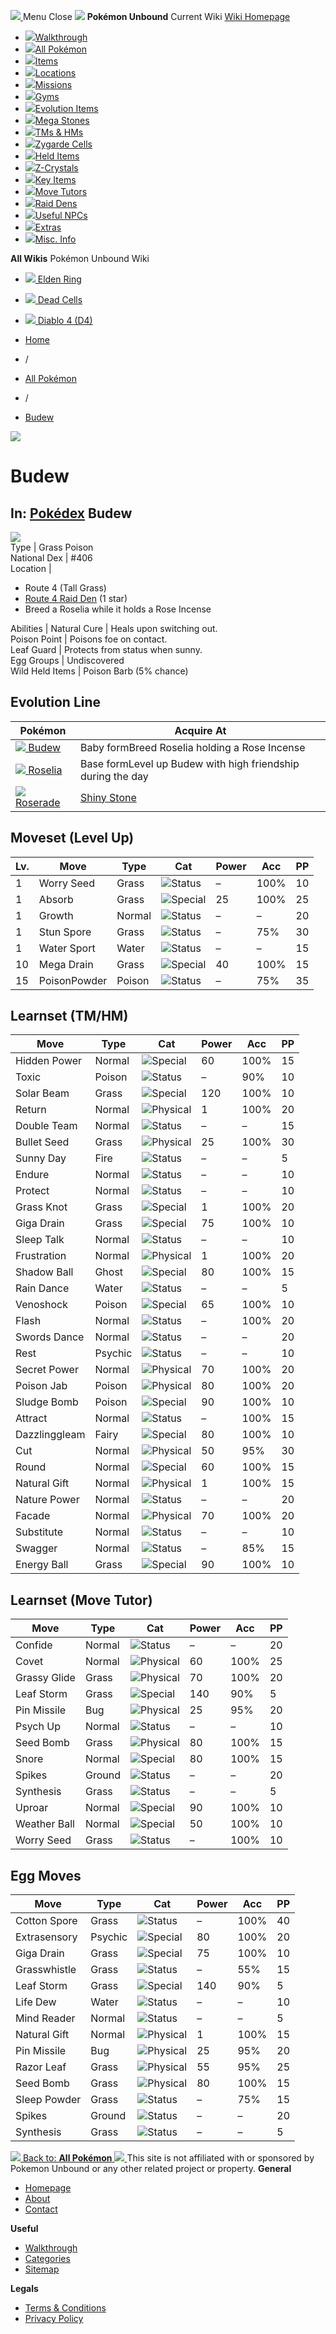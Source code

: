 [ ![](https://static.unboundwiki.com/wp-content/assets/images/2024/07/unbound-game-logo-x50.png) ](https://unboundwiki.com/pokemon/budew/<https:/unboundwiki.com/>)
Menu Close
![](https://static.unboundwiki.com/wp-content/assets/images/2024/07/pokemon-unbound-frozen-heights-game-icon.jpg)
**Pokémon Unbound**
Current Wiki
[ Wiki Homepage ](https://unboundwiki.com/pokemon/budew/<https:/unboundwiki.com/>)
  * [![](https://static.unboundwiki.com/wp-content/assets/images/2024/07/unbound-walkthrough-start-preview.jpg)Walkthrough](https://unboundwiki.com/pokemon/budew/<https:/unboundwiki.com/walkthrough/>)
  * [![](https://static.unboundwiki.com/wp-content/assets/images/2024/07/pokemon-unbound-lab-exterior-150x150.jpg)All Pokémon](https://unboundwiki.com/pokemon/budew/<https:/unboundwiki.com/pokemon/>)
  * [![](https://static.unboundwiki.com/wp-content/assets/images/2024/07/items-market-150x150.jpg)Items](https://unboundwiki.com/pokemon/budew/<https:/unboundwiki.com/items/>)
  * [![](https://static.unboundwiki.com/wp-content/assets/images/2024/08/world-map-pokemon-unbound.jpg)Locations](https://unboundwiki.com/pokemon/budew/<https:/unboundwiki.com/locations/>)
  * [![](https://static.unboundwiki.com/wp-content/assets/images/2024/07/missions-icon-150x150.jpg)Missions](https://unboundwiki.com/pokemon/budew/<https:/unboundwiki.com/missions/>)
  * [![](https://static.unboundwiki.com/wp-content/assets/images/2024/12/exterior-crater-town-gym-200x200.jpg)Gyms](https://unboundwiki.com/pokemon/budew/<https:/unboundwiki.com/gyms/>)
  * [![](https://static.unboundwiki.com/wp-content/assets/images/2024/08/evolutionary-items.jpg)Evolution Items](https://unboundwiki.com/pokemon/budew/<https:/unboundwiki.com/items/evolution-items/>)
  * [![](https://static.unboundwiki.com/wp-content/assets/images/2024/07/mega-stone-150x150.jpg)Mega Stones](https://unboundwiki.com/pokemon/budew/<https:/unboundwiki.com/mega-stones/>)
  * [![](https://static.unboundwiki.com/wp-content/assets/images/2024/07/tmloc-150x150.png)TMs & HMs](https://unboundwiki.com/pokemon/budew/<https:/unboundwiki.com/tms-hms/>)
  * [![](https://static.unboundwiki.com/wp-content/assets/images/2024/08/zygarde-house.jpg)Zygarde Cells](https://unboundwiki.com/pokemon/budew/<https:/unboundwiki.com/items/zygarde-cells/>)
  * [![](https://static.unboundwiki.com/wp-content/assets/images/2024/10/helditems-endgame-shop-200x200.jpg)Held Items](https://unboundwiki.com/pokemon/budew/<https:/unboundwiki.com/items/held-items/>)
  * [![](https://static.unboundwiki.com/wp-content/assets/images/2024/08/zcrystals-listing-preview.jpg)Z-Crystals](https://unboundwiki.com/pokemon/budew/<https:/unboundwiki.com/z-crystals/>)
  * [![](https://static.unboundwiki.com/wp-content/assets/images/2024/08/cube.jpg)Key Items](https://unboundwiki.com/pokemon/budew/<https:/unboundwiki.com/items/key-items/>)
  * [![](https://static.unboundwiki.com/wp-content/assets/images/2024/09/move-tutors-preview.jpg)Move Tutors](https://unboundwiki.com/pokemon/budew/<https:/unboundwiki.com/misc-info/move-tutors/>)
  * [![](https://static.unboundwiki.com/wp-content/assets/images/2024/10/raid-den-area-pokemon-unbound-lightv.jpg)Raid Dens](https://unboundwiki.com/pokemon/budew/<https:/unboundwiki.com/raid-dens/>)
  * [![](https://static.unboundwiki.com/wp-content/assets/images/2024/11/useful-npc-preview-200x200.jpg)Useful NPCs](https://unboundwiki.com/pokemon/budew/<https:/unboundwiki.com/misc-info/useful-npcs/>)
  * [![](https://static.unboundwiki.com/wp-content/assets/images/2024/10/kyurem-unbound-sidequest-200x200.jpg)Extras](https://unboundwiki.com/pokemon/budew/<https:/unboundwiki.com/extras/>)
  * [![](https://static.unboundwiki.com/wp-content/assets/images/2024/08/dehara-mart.png)Misc. Info](https://unboundwiki.com/pokemon/budew/<https:/unboundwiki.com/misc-info/>)


**All Wikis**
Pokémon Unbound Wiki
  * [ ![](https://unboundwiki.com/wp-content/themes/stratswiki/assets/img/wiki/elden-ring.png) Elden Ring ](https://unboundwiki.com/pokemon/budew/<#>)
  * [ ![](https://unboundwiki.com/wp-content/themes/stratswiki/assets/img/wiki/dead-cells.jpg) Dead Cells ](https://unboundwiki.com/pokemon/budew/<#>)
  * [ ![](https://unboundwiki.com/wp-content/themes/stratswiki/assets/img/wiki/diablo.png) Diablo 4 (D4) ](https://unboundwiki.com/pokemon/budew/<#>)


  * [ Home ](https://unboundwiki.com/pokemon/budew/<https:/unboundwiki.com/>)
  * /
  * [ All Pokémon ](https://unboundwiki.com/pokemon/budew/<https:/unboundwiki.com/pokemon/>)
  * /
  * [ Budew ](https://unboundwiki.com/pokemon/budew/<https:/unboundwiki.com/pokemon/budew/>)

![](https://static.unboundwiki.com/wp-content/assets/images/2024/12/budew-scaled-1.png)
# Budew
In: [Pokédex](https://unboundwiki.com/pokemon/budew/<https:/unboundwiki.com/category/pokedex/>)
Budew  
---  
![](https://static.unboundwiki.com/wp-content/assets/sprites/pokemon/budew.png)  
Type | Grass Poison  
National Dex | #406  
Location | 
  * Route 4 (Tall Grass)
  * [Route 4 Raid Den](https://unboundwiki.com/pokemon/budew/<https:/unboundwiki.com/raid-dens/route-4-raid-den/>) (1 star)
  * Breed a Roselia while it holds a Rose Incense

  
Abilities | Natural Cure | Heals upon switching out.  
Poison Point | Poisons foe on contact.  
Leaf Guard | Protects from status when sunny.  
Egg Groups | Undiscovered  
Wild Held Items | Poison Barb (5% chance)  
## Evolution Line
Pokémon | Acquire At  
---|---  
[![](https://static.unboundwiki.com/wp-content/assets/sprites/pokemon/budew.png) Budew](https://unboundwiki.com/pokemon/budew/<https:/unboundwiki.com/pokemon/budew/>) | Baby formBreed Roselia holding a Rose Incense  
[![](https://static.unboundwiki.com/wp-content/assets/sprites/pokemon/roselia.png) Roselia](https://unboundwiki.com/pokemon/budew/<https:/unboundwiki.com/pokemon/roselia/>) | Base formLevel up Budew with high friendship during the day  
[![](https://static.unboundwiki.com/wp-content/assets/sprites/pokemon/roserade.png) Roserade](https://unboundwiki.com/pokemon/budew/<https:/unboundwiki.com/pokemon/roserade/>) | [Shiny Stone](https://unboundwiki.com/pokemon/budew/<https:/unboundwiki.com/items/evolution-items/shiny-stone/>)  
## Moveset (Level Up)
Lv. | Move | Type | Cat | Power | Acc | PP  
---|---|---|---|---|---|---  
1 | Worry Seed | Grass | ![Status](https://static.unboundwiki.com/wp-content/assets/icons/ui/status.png) | – | 100% | 10  
1 | Absorb | Grass | ![Special](https://static.unboundwiki.com/wp-content/assets/icons/ui/special.png) | 25 | 100% | 25  
1 | Growth | Normal | ![Status](https://static.unboundwiki.com/wp-content/assets/icons/ui/status.png) | – | – | 20  
1 | Stun Spore | Grass | ![Status](https://static.unboundwiki.com/wp-content/assets/icons/ui/status.png) | – | 75% | 30  
1 | Water Sport | Water | ![Status](https://static.unboundwiki.com/wp-content/assets/icons/ui/status.png) | – | – | 15  
10 | Mega Drain | Grass | ![Special](https://static.unboundwiki.com/wp-content/assets/icons/ui/special.png) | 40 | 100% | 15  
15 | PoisonPowder | Poison | ![Status](https://static.unboundwiki.com/wp-content/assets/icons/ui/status.png) | – | 75% | 35  
## Learnset (TM/HM)
Move | Type | Cat | Power | Acc | PP  
---|---|---|---|---|---  
Hidden Power | Normal | ![Special](https://static.unboundwiki.com/wp-content/assets/icons/ui/special.png) | 60 | 100% | 15  
Toxic | Poison | ![Status](https://static.unboundwiki.com/wp-content/assets/icons/ui/status.png) | – | 90% | 10  
Solar Beam | Grass | ![Special](https://static.unboundwiki.com/wp-content/assets/icons/ui/special.png) | 120 | 100% | 10  
Return | Normal | ![Physical](https://static.unboundwiki.com/wp-content/assets/icons/ui/physical.png) | 1 | 100% | 20  
Double Team | Normal | ![Status](https://static.unboundwiki.com/wp-content/assets/icons/ui/status.png) | – | – | 15  
Bullet Seed | Grass | ![Physical](https://static.unboundwiki.com/wp-content/assets/icons/ui/physical.png) | 25 | 100% | 30  
Sunny Day | Fire | ![Status](https://static.unboundwiki.com/wp-content/assets/icons/ui/status.png) | – | – | 5  
Endure | Normal | ![Status](https://static.unboundwiki.com/wp-content/assets/icons/ui/status.png) | – | – | 10  
Protect | Normal | ![Status](https://static.unboundwiki.com/wp-content/assets/icons/ui/status.png) | – | – | 10  
Grass Knot | Grass | ![Special](https://static.unboundwiki.com/wp-content/assets/icons/ui/special.png) | 1 | 100% | 20  
Giga Drain | Grass | ![Special](https://static.unboundwiki.com/wp-content/assets/icons/ui/special.png) | 75 | 100% | 10  
Sleep Talk | Normal | ![Status](https://static.unboundwiki.com/wp-content/assets/icons/ui/status.png) | – | – | 10  
Frustration | Normal | ![Physical](https://static.unboundwiki.com/wp-content/assets/icons/ui/physical.png) | 1 | 100% | 20  
Shadow Ball | Ghost | ![Special](https://static.unboundwiki.com/wp-content/assets/icons/ui/special.png) | 80 | 100% | 15  
Rain Dance | Water | ![Status](https://static.unboundwiki.com/wp-content/assets/icons/ui/status.png) | – | – | 5  
Venoshock | Poison | ![Special](https://static.unboundwiki.com/wp-content/assets/icons/ui/special.png) | 65 | 100% | 10  
Flash | Normal | ![Status](https://static.unboundwiki.com/wp-content/assets/icons/ui/status.png) | – | 100% | 20  
Swords Dance | Normal | ![Status](https://static.unboundwiki.com/wp-content/assets/icons/ui/status.png) | – | – | 20  
Rest | Psychic | ![Status](https://static.unboundwiki.com/wp-content/assets/icons/ui/status.png) | – | – | 10  
Secret Power | Normal | ![Physical](https://static.unboundwiki.com/wp-content/assets/icons/ui/physical.png) | 70 | 100% | 20  
Poison Jab | Poison | ![Physical](https://static.unboundwiki.com/wp-content/assets/icons/ui/physical.png) | 80 | 100% | 20  
Sludge Bomb | Poison | ![Special](https://static.unboundwiki.com/wp-content/assets/icons/ui/special.png) | 90 | 100% | 10  
Attract | Normal | ![Status](https://static.unboundwiki.com/wp-content/assets/icons/ui/status.png) | – | 100% | 15  
Dazzlinggleam | Fairy | ![Special](https://static.unboundwiki.com/wp-content/assets/icons/ui/special.png) | 80 | 100% | 10  
Cut | Normal | ![Physical](https://static.unboundwiki.com/wp-content/assets/icons/ui/physical.png) | 50 | 95% | 30  
Round | Normal | ![Special](https://static.unboundwiki.com/wp-content/assets/icons/ui/special.png) | 60 | 100% | 15  
Natural Gift | Normal | ![Physical](https://static.unboundwiki.com/wp-content/assets/icons/ui/physical.png) | 1 | 100% | 15  
Nature Power | Normal | ![Status](https://static.unboundwiki.com/wp-content/assets/icons/ui/status.png) | – | – | 20  
Facade | Normal | ![Physical](https://static.unboundwiki.com/wp-content/assets/icons/ui/physical.png) | 70 | 100% | 20  
Substitute | Normal | ![Status](https://static.unboundwiki.com/wp-content/assets/icons/ui/status.png) | – | – | 10  
Swagger | Normal | ![Status](https://static.unboundwiki.com/wp-content/assets/icons/ui/status.png) | – | 85% | 15  
Energy Ball | Grass | ![Special](https://static.unboundwiki.com/wp-content/assets/icons/ui/special.png) | 90 | 100% | 10  
## Learnset (Move Tutor)
Move | Type | Cat | Power | Acc | PP  
---|---|---|---|---|---  
Confide | Normal | ![Status](https://static.unboundwiki.com/wp-content/assets/icons/ui/status.png) | – | – | 20  
Covet | Normal | ![Physical](https://static.unboundwiki.com/wp-content/assets/icons/ui/physical.png) | 60 | 100% | 25  
Grassy Glide | Grass | ![Physical](https://static.unboundwiki.com/wp-content/assets/icons/ui/physical.png) | 70 | 100% | 20  
Leaf Storm | Grass | ![Special](https://static.unboundwiki.com/wp-content/assets/icons/ui/special.png) | 140 | 90% | 5  
Pin Missile | Bug | ![Physical](https://static.unboundwiki.com/wp-content/assets/icons/ui/physical.png) | 25 | 95% | 20  
Psych Up | Normal | ![Status](https://static.unboundwiki.com/wp-content/assets/icons/ui/status.png) | – | – | 10  
Seed Bomb | Grass | ![Physical](https://static.unboundwiki.com/wp-content/assets/icons/ui/physical.png) | 80 | 100% | 15  
Snore | Normal | ![Special](https://static.unboundwiki.com/wp-content/assets/icons/ui/special.png) | 80 | 100% | 15  
Spikes | Ground | ![Status](https://static.unboundwiki.com/wp-content/assets/icons/ui/status.png) | – | – | 20  
Synthesis | Grass | ![Status](https://static.unboundwiki.com/wp-content/assets/icons/ui/status.png) | – | – | 5  
Uproar | Normal | ![Special](https://static.unboundwiki.com/wp-content/assets/icons/ui/special.png) | 90 | 100% | 10  
Weather Ball | Normal | ![Special](https://static.unboundwiki.com/wp-content/assets/icons/ui/special.png) | 50 | 100% | 10  
Worry Seed | Grass | ![Status](https://static.unboundwiki.com/wp-content/assets/icons/ui/status.png) | – | 100% | 10  
## Egg Moves
Move | Type | Cat | Power | Acc | PP  
---|---|---|---|---|---  
Cotton Spore | Grass | ![Status](https://static.unboundwiki.com/wp-content/assets/icons/ui/status.png) | – | 100% | 40  
Extrasensory | Psychic | ![Special](https://static.unboundwiki.com/wp-content/assets/icons/ui/special.png) | 80 | 100% | 20  
Giga Drain | Grass | ![Special](https://static.unboundwiki.com/wp-content/assets/icons/ui/special.png) | 75 | 100% | 10  
Grasswhistle | Grass | ![Status](https://static.unboundwiki.com/wp-content/assets/icons/ui/status.png) | – | 55% | 15  
Leaf Storm | Grass | ![Special](https://static.unboundwiki.com/wp-content/assets/icons/ui/special.png) | 140 | 90% | 5  
Life Dew | Water | ![Status](https://static.unboundwiki.com/wp-content/assets/icons/ui/status.png) | – | – | 10  
Mind Reader | Normal | ![Status](https://static.unboundwiki.com/wp-content/assets/icons/ui/status.png) | – | – | 5  
Natural Gift | Normal | ![Physical](https://static.unboundwiki.com/wp-content/assets/icons/ui/physical.png) | 1 | 100% | 15  
Pin Missile | Bug | ![Physical](https://static.unboundwiki.com/wp-content/assets/icons/ui/physical.png) | 25 | 95% | 20  
Razor Leaf | Grass | ![Physical](https://static.unboundwiki.com/wp-content/assets/icons/ui/physical.png) | 55 | 95% | 25  
Seed Bomb | Grass | ![Physical](https://static.unboundwiki.com/wp-content/assets/icons/ui/physical.png) | 80 | 100% | 15  
Sleep Powder | Grass | ![Status](https://static.unboundwiki.com/wp-content/assets/icons/ui/status.png) | – | 75% | 15  
Spikes | Ground | ![Status](https://static.unboundwiki.com/wp-content/assets/icons/ui/status.png) | – | – | 20  
Synthesis | Grass | ![Status](https://static.unboundwiki.com/wp-content/assets/icons/ui/status.png) | – | – | 5  
[ ![](https://static.unboundwiki.com/wp-content/assets/images/2024/07/pokemon-unbound-lab-exterior.jpg) Back to: **All Pokémon** ](https://unboundwiki.com/pokemon/budew/<https:/unboundwiki.com/pokemon/>)
[ ![](https://static.unboundwiki.com/wp-content/assets/images/2024/07/unbound-game-logo-x50.png) ](https://unboundwiki.com/pokemon/budew/<https:/unboundwiki.com/>)
This site is not affiliated with or sponsored by Pokemon Unbound or any other related project or property. 
**General**
  * [ Homepage ](https://unboundwiki.com/pokemon/budew/<https:/unboundwiki.com/>)
  * [ About ](https://unboundwiki.com/pokemon/budew/<https:/unboundwiki.com/about/>)
  * [ Contact ](https://unboundwiki.com/pokemon/budew/<https:/unboundwiki.com/contact/>)


**Useful**
  * [ Walkthrough ](https://unboundwiki.com/pokemon/budew/<https:/unboundwiki.com/walkthrough/>)
  * [ Categories ](https://unboundwiki.com/pokemon/budew/<https:/unboundwiki.com/categories/>)
  * [ Sitemap ](https://unboundwiki.com/pokemon/budew/<https:/unboundwiki.com/sitemap/>)


**Legals**
  * [ Terms & Conditions ](https://unboundwiki.com/pokemon/budew/<https:/unboundwiki.com/terms-conditions/>)
  * [ Privacy Policy ](https://unboundwiki.com/pokemon/budew/<https:/unboundwiki.com/privacy-policy/>)


